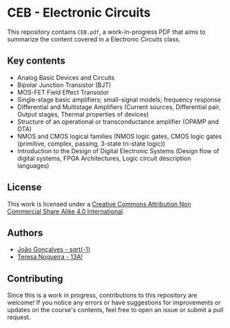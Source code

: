 # CEB - Electronic Circuits

This repository contains `CEB.pdf`, a work-in-progress PDF that aims to summarize the content covered in a Electronic Circuits class.

## Key contents

- Analog Basic Devices and Circuits
- Bipolar Junction Transistor (BJT)
- MOS-FET Field Effect Transistor
- Single-stage basic amplifiers; small-signal models; frequency response  
- Differential and Multistage Amplifiers (Current sources, Differential pair, Output stages, Thermal properties of devices)
- Structure of an operational or transconductance amplifier (OPAMP and OTA)
- NMOS and CMOS logical families (NMOS logic gates, CMOS logic gates (primitive, complex, passing, 3-state tri-state logic))
- Introduction to the Design of Digital Electronic Systems (Design flow of digital systems, FPGA Architectures, Logic circuit description languages)

## License

This work is licensed under a [Creative Commons Attribution Non Commercial Share Alike 4.0 International][cc-by-nc-sa].

[cc-by-nc-sa]: https://creativecommons.org/licenses/by-nc-sa/4.0/legalcode

## Authors

- [João Gonçalves - sqrt(-1)](https://github.com/eusouojoao)
- [Teresa Nogueira - 13A!](https://github.com/FrolickingAsteroid)

## Contributing

Since this is a work in progress, contributions to this repository are welcome! If you notice any errors or have suggestions for improvements or updates on the course's contents, feel free to open an issue or submit a pull request.
